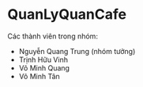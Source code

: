 # QuanLyQuanCafe
Các thành viên trong nhóm:
 + Nguyễn Quang Trung (nhóm tưởng)
 + Trịnh Hữu Vinh
 + Võ Minh Quang
 + Võ Minh Tân
